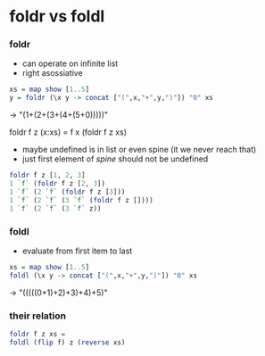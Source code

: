 # foldr vs foldl

### foldr 
+ can operate on infinite list
+ right asossiative

```haskell
xs = map show [1..5]
y = foldr (\x y -> concat ["(",x,"+",y,")"]) "0" xs
```
-> "(1+(2+(3+(4+(5+0)))))"

foldr f z (x:xs) = f x (foldr f z xs)

+ maybe undefined is in list or even spine (it we never reach that)
+ just first element of *spine* should not be undefined

```haskell
foldr f z [1, 2, 3]
1 `f` (foldr f z [2, 3])
1 `f` (2 `f` (foldr f z [3]))
1 `f` (2 `f` (3 `f` (foldr f z [])))
1 `f` (2 `f` (3 `f` z))
```

### foldl 
+ evaluate from first item to last
```haskell 
xs = map show [1..5]
foldl (\x y -> concat ["(",x,"+",y,")"]) "0" xs
```
-> "(((((0+1)+2)+3)+4)+5)"



### their relation

``` haskell
foldr f z xs =
foldl (flip f) z (reverse xs)
```
